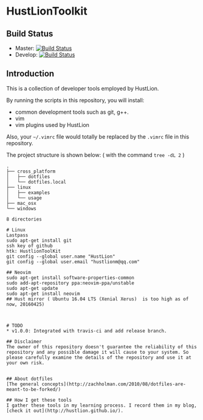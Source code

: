 # HustLionToolkit
## Build Status
* Master:   [![Build Status](https://travis-ci.org/HustLion/HustLionToolkit.svg?branch=master)](https://travis-ci.org/HustLion/HustLionToolkit)
* Develop:  [![Build Status](https://travis-ci.org/HustLion/HustLionToolkit.svg?branch=develop)](https://travis-ci.org/HustLion/HustLionToolkit)

## Introduction

This is a collection of developer tools employed by HustLion.

By running the scripts in this repository, you will install:

* common development tools such as git, g++. 
* vim
* vim plugins used by HustLion

Also, your `~/.vimrc` file would totally be replaced by the `.vimrc` file in this repository.

The project structure is shown below: 
( with the command `tree -dL 2` )
```
.
├── cross_platform
│   ├── dotfiles
│   └── dotfiles.local
├── linux
│   ├── examples
│   └── usage
├── mac_osx
└── windows

8 directories

# Linux
Lastpass
sudo apt-get install git
ssh key of github
htk: HustlionToolKit
git config --global user.name "HustLion"
git config --global user.email "hustlionm@qq.com"

## Neovim
sudo apt-get install software-properties-common
sudo add-apt-repository ppa:neovim-ppa/unstable
sudo apt-get update
sudo apt-get install neovim
## Hust mirror ( Ubuntu 16.04 LTS (Xenial Xerus)  is too high as of now, 20160425)



# TODO
* v1.0.0: Integrated with travis-ci and add release branch.

## Disclaimer
The owner of this repository doesn't guarantee the reliability of this repository and any possible damage it will cause to your system. So please carefully examine the details of the repository and use it at your own risk. 


## About dotfiles
[The general concepts](http://zachholman.com/2010/08/dotfiles-are-meant-to-be-forked/)

## How I get these tools
I gather these tools in my learning process. I record them in my blog, [check it out](http://hustlion.github.io/).



